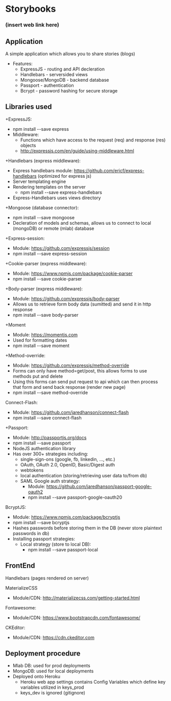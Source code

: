 # Storybooks
### (insert web link here) ###

## Application ##
A simple application which allows you to share stories (blogs)
- Features:
    - ExpressJS - routing and API decleration
    - Handlebars - serversided views
    - Mongoose/MongoDB - backend database
    - Passport - authentication
    - Bcrypt - password hashing for secure storage

## Libraries used ##
+ExpressJS:
- npm install --save express
- Middleware:
    - Functions which have access to the request (req) and response (res) objects
    - http://expressjs.com/en/guide/using-middleware.html


+Handlebars (express middleware):
- Express handlebars module: https://github.com/ericf/express-handlebars (optimized for express js)
- Server templating engine
- Rendering templates on the server
    - npm install  --save express-handlebars
- Express-Handlebars uses views directory

+Mongoose (database connector):
- npm install --save mongoose
- Decleration of models and schemas, allows us to connect to local (mongoDB) or remote (mlab) database

+Express-session:
- Module: https://github.com/expressjs/session
- npm install --save express-session

+Cookie-parser (express middleware):
- Module: https://www.npmjs.com/package/cookie-parser
- npm install --save cookie-parser

+Body-parser (express middleware):
- Module: https://github.com/expressjs/body-parser
- Allows us to retrieve form body data (sumitted) and send it in http response
- npm install --save body-parser

+Moment
- Module: https://momentjs.com
- Used for formatting dates
- npm install --save moment

+Method-override:
- Module: https://github.com/expressjs/method-override
- Forms can only have method=get/post, this allows forms to use methods put and delete
- Using this forms can send put request to api which can then process that form and send back response (render new page)
- npm install --save method-override

Connect-Flash:
- Module: https://github.com/jaredhanson/connect-flash
- npm install --save connect-flash

+Passport:
- Module: http://passportjs.org/docs
- npm install --save passport
- NodeJS authentication library
- Has over 300+ strategies including:
    - single-sign-ons (google, fb, linkedin, ..., etc.)
    - OAuth, OAuth 2.0, OpenID, Basic/Digest auth
    - webtokens
    - local authentication (storing/retrieving user data to/from db)
    - SAML
    Google auth strategy:
        - Module: https://github.com/jaredhanson/passport-google-oauth2
        - npm install --save passport-google-oauth20

BcryptJS:
- Module: https://www.npmjs.com/package/bcryptjs
- npm install --save bcryptjs
- Hashes passwords before storing them in the DB (never store plaintext passwords in db)
- Installing passport strategies:
    - Local strategy (store to local DB):
        - npm install --save passport-local


## FrontEnd ##
Handlebars (pages rendered on server)

MaterializeCSS
- Module/CDN: http://materializecss.com/getting-started.html

Fontawesome:
- Module/CDN: https://www.bootstrapcdn.com/fontawesome/

CKEditor:
- Module/CDN: https://cdn.ckeditor.com

## Deployment procedure ##
- Mlab DB: used for prod deployments
- MongoDB: used for local deployments
- Deployed onto Heroku
    - Heroku web app settings contains Config Variables which define key variables utilized in keys_prod
    - keys_dev is ignored (gitignore)